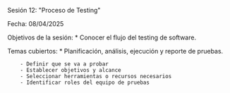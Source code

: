 Sesión 12: "Proceso de Testing"

Fecha: 08/04/2025

Objetivos de la sesión:
	* Conocer el flujo del testing de software.
	
Temas cubiertos:
	* Planificación, análisis, ejecución y reporte de pruebas.

		- Definir que se va a probar
		- Establecer objetivos y alcance
		- Seleccionar herramientas o recursos necesarios
		- Identificar roles del equipo de pruebas